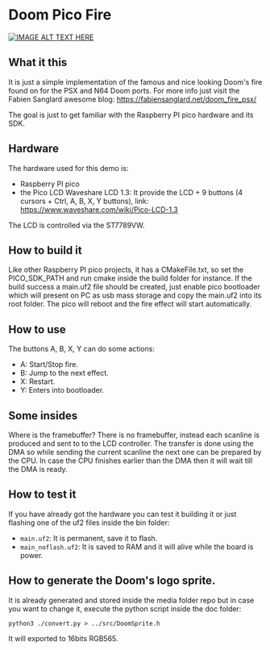 # Doom Pico Fire
[![IMAGE ALT TEXT HERE](https://img.youtube.com/vi/6V3TeqOpLDg/0.jpg)](https://www.youtube.com/watch?v=6V3TeqOpLDg)

## What it this
It is just a simple implementation of the famous and nice looking Doom's fire found on for the PSX and N64 Doom ports. For more info just visit the Fabien Sanglard awesome blog: https://fabiensanglard.net/doom_fire_psx/

The goal is just to get familiar with the Raspberry PI pico hardware and its SDK. 

## Hardware
The hardware used for this demo is:
* Raspberry PI pico
* the Pico LCD Waveshare LCD 1.3: It provide the LCD + 9 buttons (4 cursors + Ctrl, A, B, X, Y buttons), link: https://www.waveshare.com/wiki/Pico-LCD-1.3

The LCD is controlled via the ST7789VW.

## How to build it
Like other Raspberry PI pico projects, it has a CMakeFile.txt, so set the PICO_SDK_PATH and run cmake inside the build folder for instance. If the build success a main.uf2 file should be created, just enable pico bootloader which will present on PC as usb mass storage and copy the main.uf2 into its root folder. The pico will reboot and the fire effect will start automatically.

## How to use
The buttons A, B, X, Y can do some actions:
* A: Start/Stop fire.
* B: Jump to the next effect.
* X: Restart.
* Y: Enters into bootloader.

## Some insides
Where is the framebuffer? There is no framebuffer, instead each scanline is produced and sent to to the LCD controller. The transfer is done using the DMA so while sending the current scanline the next one can be prepared by the CPU. In case the CPU finishes earlier than the DMA then it will wait till the DMA is ready.

## How to test it
If you have already got the hardware you can test it building it or just flashing one of the uf2 files inside the bin folder:
* ``main.uf2``: It is permanent, save it to flash.
* ``main_noflash.uf2``: It is saved to RAM and it will alive while the board is power.

## How to generate the Doom's logo sprite.
It is already generated and stored inside the media folder repo but in case you want to change it, execute the python script inside the doc folder:
 ````
 python3 ./convert.py > ../src/DoomSprite.h
 ````
It will exported to 16bits RGB565.

